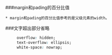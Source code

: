 ###margin和pading的百分比值

    * margin和pading的百分比值参考的是父级元素的width。
    
###文字超出部分省略

```css
     overflow: hidden;
     text-overflow: ellipsis;
     white-space: nowrap;
 ```